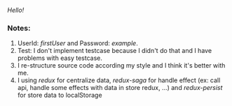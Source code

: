 *Hello!*

### Notes:
1. UserId: *firstUser* and Password: *example*.
2. Test: I don't implement testcase because I didn't do that and I have problems with easy testcase.
3. I re-structure source code according my style and I think it's better with me.
4. I using *redux* for centralize data, *redux-saga* for handle effect (ex: call api, handle some effects with data in store redux, ...) and *redux-persist* for store data to localStorage